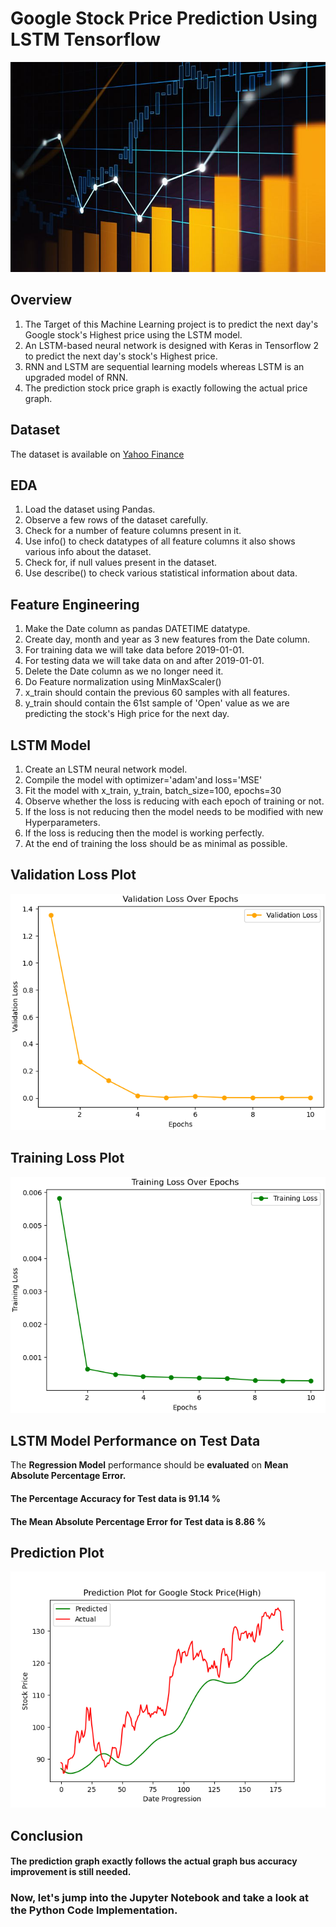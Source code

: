 # Google Stock Price Prediction Using LSTM Tensorflow

![stock](Stock.jpg)

## Overview

1. The Target of this Machine Learning project is to predict the next day's Google stock's Highest price using the LSTM model.
2. An LSTM-based neural network is designed with Keras in Tensorflow 2 to predict the next day's stock's Highest price.
3. RNN and LSTM are sequential learning models whereas LSTM is an upgraded model of RNN.
4. The prediction stock price graph is exactly following the actual price graph.

## Dataset

The dataset is available on [Yahoo Finance](https://finance.yahoo.com/quote/GOOG/history/)

## EDA

1. Load the dataset using Pandas.
2. Observe a few rows of the dataset carefully.
3. Check for a number of feature columns present in it.
4. Use info() to check datatypes of all feature columns it also shows various info about the dataset.
5. Check for, if null values present in the dataset. 
6. Use describe() to check various statistical information about data.

## Feature Engineering

1. Make the Date column as pandas DATETIME datatype.
2. Create day, month and year as 3 new features from the Date column.
3. For training data we will take data before 2019-01-01.
4. For testing data we will take data on and after 2019-01-01.
5. Delete the Date column as we no longer need it.
6. Do Feature normalization using MinMaxScaler()
7. x_train should contain the previous 60 samples with all features.  
8. y_train should contain the 61st sample of 'Open' value as we are predicting the stock's High price for the next day.

## LSTM Model

1. Create an LSTM neural network model.
2. Compile the model with optimizer='adam'and loss='MSE'
3. Fit the model with x_train, y_train, batch_size=100, epochs=30
4. Observe whether the loss is reducing with each epoch of training or not.
5. If the loss is not reducing then the model needs to be modified with new Hyperparameters.
6. If the loss is reducing then the model is working perfectly.
7. At the end of training the loss should be as minimal as possible.

## Validation Loss Plot

![V](Vloss.png)

## Training Loss Plot

![T](Tloss.png)

## LSTM Model Performance on Test Data

The **Regression Model** performance should be **evaluated** on **Mean Absolute Percentage Error.**

#### The Percentage Accuracy for Test data is 91.14 %

#### The Mean Absolute Percentage Error for Test data is 8.86 %

## Prediction Plot

![r](result.png)

## Conclusion 

#### The prediction graph exactly follows the actual graph bus accuracy improvement is still needed.

### Now, let's jump into the Jupyter Notebook and take a look at the Python Code Implementation.
